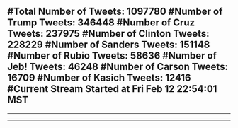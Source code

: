 #Total Number of Tweets: 1097780 
#Number of Trump Tweets: 346448
#Number of Cruz Tweets: 237975
#Number of Clinton Tweets: 228229
#Number of Sanders Tweets: 151148
#Number of Rubio Tweets: 58636
#Number of Jeb! Tweets: 46248
#Number of Carson Tweets: 16709
#Number of Kasich Tweets: 12416
#Current Stream Started at Fri Feb 12 22:54:01 MST
---
---
---
